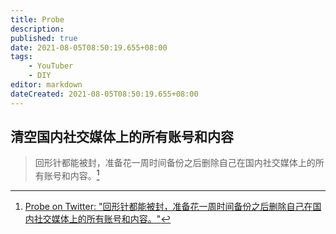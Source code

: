 ```yaml
---
title: Probe
description:
published: true
date: 2021-08-05T08:50:19.655+08:00
tags:
    - YouTuber
    - DIY
editor: markdown
dateCreated: 2021-08-05T08:50:19.655+08:00
---
```


## 清空国内社交媒体上的所有账号和内容

> 回形针都能被封，准备花一周时间备份之后删除自己在国内社交媒体上的所有账号和内容。[^14159903617]

[^14159903617]: [Probe on Twitter: "回形针都能被封，准备花一周时间备份之后删除自己在国内社交媒体上的所有账号和内容。"](https://web.archive.org/web/20210716110346/https://twitter.com/__Probe__/status/1415990361722265606)
